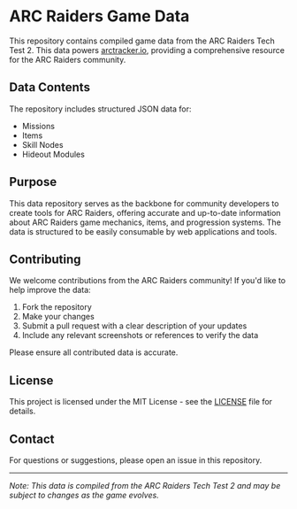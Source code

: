 # ARC Raiders Game Data

This repository contains compiled game data from the ARC Raiders Tech Test 2. This data powers [arctracker.io](https://arctracker.io), providing a comprehensive resource for the ARC Raiders community.

## Data Contents

The repository includes structured JSON data for:
- Missions
- Items
- Skill Nodes
- Hideout Modules

## Purpose

This data repository serves as the backbone for community developers to create tools for ARC Raiders, offering accurate and up-to-date information about ARC Raiders game mechanics, items, and progression systems. The data is structured to be easily consumable by web applications and tools.

## Contributing

We welcome contributions from the ARC Raiders community! If you'd like to help improve the data:

1. Fork the repository
2. Make your changes
3. Submit a pull request with a clear description of your updates
4. Include any relevant screenshots or references to verify the data

Please ensure all contributed data is accurate.

## License

This project is licensed under the MIT License - see the [LICENSE](LICENSE) file for details.

## Contact

For questions or suggestions, please open an issue in this repository.

---
*Note: This data is compiled from the ARC Raiders Tech Test 2 and may be subject to changes as the game evolves.* 